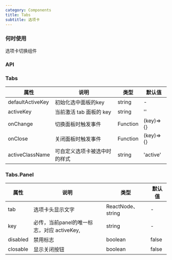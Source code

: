 ```yaml
---
category: Components
title: Tabs
subtitle: 选项卡
---
```


### 何时使用
选项卡切换组件

### API

### Tabs

| 属性 | 说明 | 类型 | 默认值
| --- | --- | --- | --- |
| defaultActiveKey | 初始化选中面板的key | string |  -  |
| activeKey | 当前激活 tab 面板的 key | string |  '' |
| onChange | 切换面板时触发事件 | Function |  (key)=>{}  |
| onClose | 关闭面板时触发事件 | Function |  (key)=>{}  |
| activeClassName | 可自定义选项卡被选中时的样式 | string |  'active'  |

### Tabs.Panel
| 属性 | 说明 | 类型 | 默认值 |
| --- | --- | --- | --- |
| tab | 选项卡头显示文字 | ReactNode、string |  -  |
| key | 必传，当前panel的唯一标志，对应 activeKey,  | string |  -  |
| disabled | 禁用标志 | boolean |  false  |
| closable | 显示关闭按钮 | boolean |  false  |







